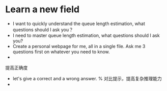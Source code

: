 # Learn a new field

- I want to quickly understand the queue length estimation, what questions should I ask you？
- I need to master queue length estimation, what questions should I ask you?
- Create a personal webpage for me, all in a single file. Ask me 3 questions first on whatever you need to know.
- 

提高正确度
- let's give a correct and a wrong answer. % 对比提示，提高复杂推理能力
- 
